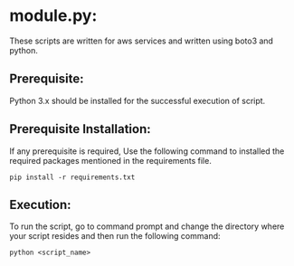 module.py:
==========
These scripts are written for aws services and written using boto3 and python.

Prerequisite:
-------------
Python 3.x should be installed for the successful execution of script.

Prerequisite Installation:
--------------------------
If any prerequisite is required, Use the following command to installed the required
packages mentioned in the requirements file.

	pip install -r requirements.txt

Execution:
----------
To run the script, go to command prompt and change the directory where your 
script resides and then run the following command:

	python <script_name>